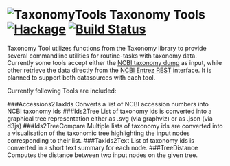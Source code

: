 ![TaxonomyTools](http://www.tbi.univie.ac.at/~egg/TaxonomyTools.png "TaxonomyTools")
Taxonomy Tools [![Hackage](https://img.shields.io/hackage/v/TaxonomyTools.svg)](https://hackage.haskell.org/package/TaxonomyTools) [![Build Status](https://travis-ci.org/eggzilla/TaxonomyTools.svg)](https://travis-ci.org/eggzilla/TaxonomyTools)
=============

Taxonomy Tool utilizes functions from the Taxonomy library to provide
several commandline utilities for routine-tasks with taxonomy data.
Currently some tools accept either the [NCBI taxonomy dump]() as input,
while other retrieve the data directly from the [NCBI Entrez REST]() interface.
It is planned to support both datasources with each tool.

Currently following Tools are included:

###Accessions2TaxIds
Converts a list of NCBI accession numbers into NCBI taxonomy ids
###Ids2Tree
List of taxonomy ids is converted into a graphical tree representation
either as .svg (via graphviz) or as .json (via d3js)
###Ids2TreeCompare
Multiple lists of taxonomy ids are converted into a visualisation of the
taxonomic tree highlighting the input nodes corresponding to their list. 
###TaxIds2Text
List of taxonomy ids is converted in a short text summary for each node.
###TreeDistance
Computes the distance between two input nodes on the given tree.

